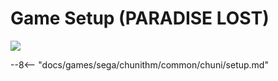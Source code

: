 # Game Setup (PARADISE LOST)
<img class="header-logo" src="/img/sega/chunithm/paradiselost/logo.png">

--8<-- "docs/games/sega/chunithm/common/chuni/setup.md"
